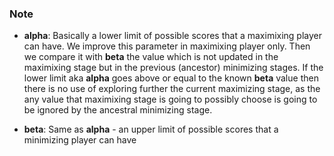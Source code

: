 ### Note
- **alpha**: Basically a lower limit of possible scores that a maximixing player can have. We improve this parameter in maximixing player only. Then we compare it with **beta** the value which is not updated in the maximixing stage but in the previous (ancestor) minimizing stages. If the lower limit aka **alpha** goes above or equal to the known **beta** value then there is no use of exploring further the current maximizing stage, as the any value that maximixing stage is going to possibly choose is going to be ignored by the ancestral minimizing stage.

- **beta**: Same as **alpha** - an upper limit of possible scores that a minimizing player can have
